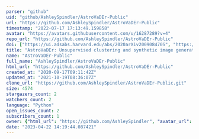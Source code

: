 ```yaml
---
parser: "github"
uid: "github/AshleySpindler/AstroVaDEr-Public"
url: "https://github.com/AshleySpindler/AstroVaDEr-Public"
timestamp: "2022-07-17 17:13:49.159858"
avatar: "https://avatars.githubusercontent.com/u/16287289?v=4"
repo_url: "https://github.com/AshleySpindler/AstroVaDEr-Public"
doi: ["https://ui.adsabs.harvard.edu/abs/2020arXiv200908470S", "https://ui.adsabs.harvard.edu/abs/2020ascl.soft09013S/abstract"]
title: "AstroVaDEr: Unsupervised clustering and synthetic image generation"
name: "AstroVaDEr-Public"
full_name: "AshleySpindler/AstroVaDEr-Public"
html_url: "https://github.com/AshleySpindler/AstroVaDEr-Public"
created_at: "2020-09-17T09:11:42Z"
updated_at: "2021-10-19T08:36:07Z"
clone_url: "https://github.com/AshleySpindler/AstroVaDEr-Public.git"
size: 4574
stargazers_count: 2
watchers_count: 2
language: "Python"
open_issues_count: 2
subscribers_count: 1
owner: {"html_url": "https://github.com/AshleySpindler", "avatar_url": "https://avatars.githubusercontent.com/u/16287289?v=4", "login": "AshleySpindler", "type": "User"}
date: "2023-04-22 14:19:44.087421"
---
```

